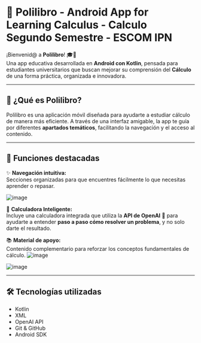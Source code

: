 
# 📘 Polilibro - Android App for Learning Calculus -  Calculo Segundo Semestre - ESCOM IPN

¡Bienvenid@ a **Polilibro**! 🎓📱  
Una app educativa desarrollada en **Android con Kotlin**, pensada para estudiantes universitarios que buscan mejorar su comprensión del **Cálculo** de una forma práctica, organizada e innovadora.

---

## 🚀 ¿Qué es Polilibro?

Polilibro es una aplicación móvil diseñada para ayudarte a estudiar cálculo de manera más eficiente. A través de una interfaz amigable, la app te guía por diferentes **apartados temáticos**, facilitando la navegación y el acceso al contenido.

---

## 🧠 Funciones destacadas

✨ **Navegación intuitiva:**  
Secciones organizadas para que encuentres fácilmente lo que necesitas aprender o repasar.

![image](https://github.com/user-attachments/assets/f86aaa0c-e457-4d9d-8c49-158e8f8a2f95)


🧮 **Calculadora Inteligente:**  
Incluye una calculadora integrada que utiliza la **API de OpenAI** 🤖 para ayudarte a entender **paso a paso cómo resolver un problema**, y no solo darte el resultado.

📚 **Material de apoyo:**  
Contenido complementario para reforzar los conceptos fundamentales de cálculo.
![image](https://github.com/user-attachments/assets/c820b44b-4dc0-4c8f-a2f0-02c4698d2583)

![image](https://github.com/user-attachments/assets/fc94fe15-4deb-46a2-a4e6-78005d85cac3)


---

## 🛠️ Tecnologías utilizadas

- Kotlin  
- XML  
- OpenAI API  
- Git & GitHub  
- Android SDK

